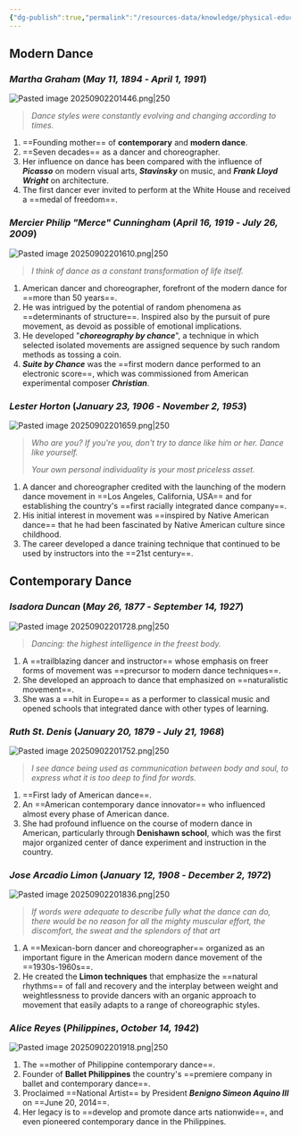 ```yaml
---
{"dg-publish":true,"permalink":"/resources-data/knowledge/physical-education/dance/modern-and-contemporary/pioneers-of-modern-and-contemporary-dance/"}
---
```


## Modern Dance
### *Martha Graham* (*May 11, 1894* - *April 1, 1991*)

![Pasted image 20250902201446.png|250](/img/user/References/Physical%20Education/Images/Pioneers/Pasted%20image%2020250902201446.png)

> *Dance styles were constantly evolving and changing according to times.*

1. ==Founding mother== of **contemporary** and **modern dance**.
2. ==Seven decades== as a dancer and choreographer.
3. Her influence on dance has been compared with the influence of ***Picasso*** on modern visual arts, ***Stavinsky*** on music, and ***Frank Lloyd Wright*** on architecture.
4. The first dancer ever invited to perform at the White House and received a ==medal of freedom==.

### *Mercier Philip "Merce" Cunningham* (*April 16, 1919* - *July 26, 2009*)

![Pasted image 20250902201610.png|250](/img/user/References/Physical%20Education/Images/Pioneers/Pasted%20image%2020250902201610.png)

> *I think of dance as a constant transformation of life itself.*

1. American dancer and choreographer, forefront of the modern dance for ==more than 50 years==.
2. He was intrigued by the potential of random phenomena as ==determinants of structure==. Inspired also by the pursuit of pure movement, as devoid as possible of emotional implications.
3. He developed "***choreography by chance***", a technique in which selected isolated movements are assigned sequence by such random methods as tossing a coin.
4. ***Suite by Chance*** was the ==first modern dance performed to an electronic score==, which was commissioned from American experimental composer ***Christian***.

### *Lester Horton* (*January 23, 1906* - *November 2, 1953*)

![Pasted image 20250902201659.png|250](/img/user/References/Physical%20Education/Images/Pioneers/Pasted%20image%2020250902201659.png)

> *Who are you? If you're you, don't try to dance like him or her. Dance like yourself.*
> 
> *Your own personal individuality is your most priceless asset.*

1. A dancer and choreographer credited with the launching of the modern dance movement in ==Los Angeles, California, USA== and for establishing the country's ==first racially integrated dance company==.
2. His initial interest in movement was ==inspired by Native American dance== that he had been fascinated by Native American culture since childhood.
3. The career developed a dance training technique that continued to be used by instructors into the ==21st century==.

## Contemporary Dance

### *Isadora Duncan* (*May 26, 1877* - *September 14, 1927*)

![Pasted image 20250902201728.png|250](/img/user/References/Physical%20Education/Images/Pioneers/Pasted%20image%2020250902201728.png)

> *Dancing: the highest intelligence in the freest body.*

1. A ==trailblazing dancer and instructor== whose emphasis on freer forms of movement was ==precursor to modern dance techniques==.
2. She developed an approach to dance that emphasized on ==naturalistic movement==.
3. She was a ==hit in Europe== as a performer to classical music and opened schools that integrated dance with other types of learning.

### *Ruth St. Denis* (*January 20, 1879* - *July 21, 1968*)

![Pasted image 20250902201752.png|250](/img/user/References/Physical%20Education/Images/Pioneers/Pasted%20image%2020250902201752.png)

> *I see dance being used as communication between body and soul, to express what it is too deep to find for words.*

1. ==First lady of American dance==.
2. An ==American contemporary dance innovator== who influenced almost every phase of American dance.
3. She had profound influence on the course of modern dance in American, particularly through **Denishawn school**, which was the first major organized center of dance experiment and instruction in the country.

### *Jose Arcadio Limon* (*January 12, 1908* - *December 2, 1972*)

![Pasted image 20250902201836.png|250](/img/user/References/Physical%20Education/Images/Pioneers/Pasted%20image%2020250902201836.png)

> *If words were adequate to describe fully what the dance can do, there would be no reason for all the mighty muscular effort, the discomfort, the sweat and the splendors of that art*

1. A ==Mexican-born dancer and choreographer== organized as an important figure in the American modern dance movement of the ==1930s-1960s==.
2. He created the **Limon techniques** that emphasize the ==natural rhythms== of fall and recovery and the interplay between weight and weightlessness to provide dancers with an organic approach to movement that easily adapts to a range of choreographic styles.

### *Alice Reyes* (*Philippines*, *October 14, 1942*)

![Pasted image 20250902201918.png|250](/img/user/References/Physical%20Education/Images/Pioneers/Pasted%20image%2020250902201918.png)

1. The ==mother of Philippine contemporary dance==.
2. Founder of **Ballet Philippines** the country's ==premiere company in ballet and contemporary dance==.
3. Proclaimed ==National Artist== by President ***Benigno Simeon Aquino III*** on ==June 20, 2014==.
4. Her legacy is to ==develop and promote dance arts nationwide==, and even pioneered contemporary dance in the Philippines.
